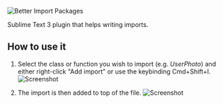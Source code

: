 ![Better Import Packages](http://i.imgur.com/a9qAFGw.png)

Sublime Text 3 plugin that helps writing imports.


## How to use it
1. Select the class or function you wish to import (e.g. *UserPhoto*) and either right-click "Add import" or use the keybinding Cmd+Shift+I.
![Screenshot](http://i.imgur.com/UKkmgCW.png)

2. The import is then added to top of the file.
![Screenshot](http://i.imgur.com/D4vqajY.png)
